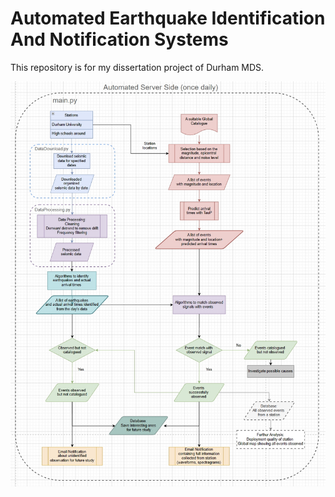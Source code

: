 # Automated Earthquake Identification And Notification Systems
This repository is for my dissertation project of Durham MDS. 



<img src="Flowchart.png" width="600">
